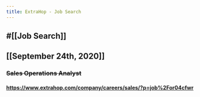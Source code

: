 ```yaml
---
title: ExtraHop - Job Search
---
```


## #[[Job Search]]

## 

## [[September 24th, 2020]]
### ~~Sales Operations Analyst~~
#### https://www.extrahop.com/company/careers/sales/?p=job%2For04cfwr

